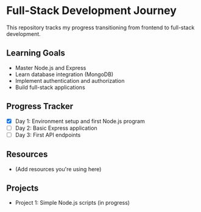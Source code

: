 # Full-Stack Development Journey

This repository tracks my progress transitioning from frontend to full-stack development.

## Learning Goals
- Master Node.js and Express
- Learn database integration (MongoDB)
- Implement authentication and authorization
- Build full-stack applications

## Progress Tracker
- [x] Day 1: Environment setup and first Node.js program
- [ ] Day 2: Basic Express application
- [ ] Day 3: First API endpoints

## Resources
- (Add resources you're using here)

## Projects
- Project 1: Simple Node.js scripts (in progress)